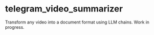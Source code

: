 # telegram_video_summarizer
Transform any video into a document format using LLM chains. Work in progress.

